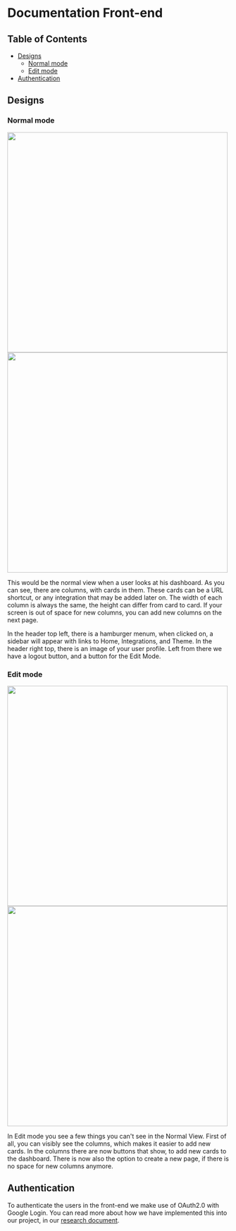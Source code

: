 # Documentation Front-end

## Table of Contents
- [Designs](#designs)
  - [Normal mode](#normal-mode)
  - [Edit mode](#edit-mode)
- [Authentication](#authentication)


## Designs

### Normal mode
<img src="https://user-images.githubusercontent.com/93530655/196730526-387d1f2e-8ca8-49cb-9091-4deafffd67a9.svg" height=500/> <img src="https://user-images.githubusercontent.com/93530655/196730535-f654bee4-4a6f-4080-81db-59ec01bd915d.svg" height=500/>

This would be the normal view when a user looks at his dashboard. 
As you can see, there are columns, with cards in them. These cards can be a URL shortcut, or any integration that may be added later on.
The width of each column is always the same, the height can differ from card to card. If your screen is out of space for new columns, you can add new columns on the next page.

In the header top left, there is a hamburger menum, when clicked on, a sidebar will appear with links to Home, Integrations, and Theme.
In the header right top, there is an image of your user profile. Left from there we have a logout button, and a button for the Edit Mode.


### Edit mode
<img src="https://user-images.githubusercontent.com/93530655/196730526-387d1f2e-8ca8-49cb-9091-4deafffd67a9.svg" height=500/> <img src="https://user-images.githubusercontent.com/93530655/196730546-f84a993e-8072-47f8-b45d-5a58bedf672d.svg" height=500/>

In Edit mode you see a few things you can't see in the Normal View. First of all, you can visibly see the columns, which makes it easier to add new cards. In the columns there are now buttons that show, to add new cards to the dashboard. There is now also the option to create a new page, if there is no space for new columns anymore.

## Authentication
To authenticate the users in the front-end we make use of OAuth2.0 with Google Login.
You can read more about how we have implemented this into our project, in our [research document](https://docs.google.com/document/d/1FcSPYfOpofL5F_100IwEOF1PCGIBsGaKJo6o_Hl-EMo/edit#heading=h.n8jgu3kfz61x).
